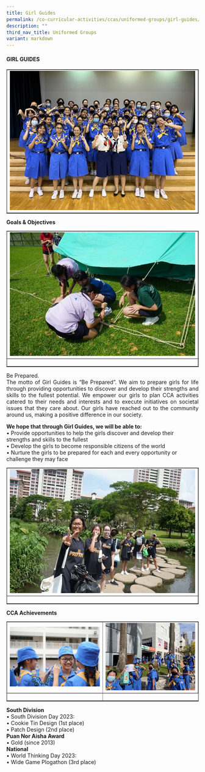 ```yaml
---
title: Girl Guides
permalink: /co-curricular-activities/ccas/uniformed-groups/girl-guides/
description: ""
third_nav_title: Uniformed Groups
variant: markdown
---
```

<h4><strong>GIRL GUIDES </strong></h4>
<table style="border-collapse: collapse; width: 100%;" border="1">
<tbody>
<tr>
<td style="width: 33.3333%;"><img style="width: 100%;" src="/images/Girl_Guides_1.jpg"></td>
</tr>
</tbody>
</table>
<p><b>Goals &amp; Objectives </b></p>
<table style="border-collapse: collapse; width: 100%;" border="1">
<tbody>
<tr>
<td style="width: 33.3333%;"><img style="width: 100%;" src="/images/Girl_Guides_2.jpg">
</td></tr>
<tr>
<td style="width: 33.3333%;"><p style="text-align: center;"></p></td>
</tr>
</tbody>
</table>
<p></p><p align="justify">Be Prepared.<br>
The motto of Girl Guides is “Be Prepared”. We aim to prepare girls for life through providing opportunities to discover and develop their strengths and skills to the fullest potential. We empower our girls to plan CCA activities catered to their needs and interests and to execute initiatives on societal issues that they care about. Our girls have reached out to the community around us, making a positive difference in our society.
</p>
<p><b>We hope that through Girl Guides, we will be able to: </b><br>•	Provide opportunities to help the girls discover and develop their strengths and skills to the fullest<br>
•	Develop the girls to become responsible citizens of the world<br>
•	Nurture the girls to be prepared for each and every opportunity or challenge they may face
<br></p>
<table style="border-collapse: collapse; width: 100%;" border="1">
<tbody>
<tr>
<td style="width: 33.3333%;"><img style="width: 100%;" src="/images/Girl_Guides_3.jpg"></td>
</tr>
<tr>
<td style="width: 33.3333%;"><p style="text-align: center;"></p></td>
</tr>
</tbody>
</table>
<p><b>CCA Achievements </b></p>
<table style="border-collapse: collapse; width: 100%;" border="1">
<tbody>
<tr>
<td style="width: 33.3333%;"><img style="width: 100%;" src="/images/Girl_Guides_4.jpg"></td>
	<td style="width: 33.3333%;"><img style="width: 100%;" src="/images/Girl_Guides_5.jpg"></td>
</tr>
<tr>
<td style="width: 33.3333%;"><p style="text-align: center;"></p></td>
</tr>
</tbody>
</table>
<p><b>South Division</b><br>•	South Division Day 2023:<br>
•	Cookie Tin Design (1st place)<br>
	•	Patch Design (2nd place)<br><b>Puan Nor Aisha Award</b><br>
•	Gold (since 2013)<br>
<b>National</b><br>
•	World Thinking Day 2023:<br>
•	Wide Game Plogathon (3rd place)

</p>